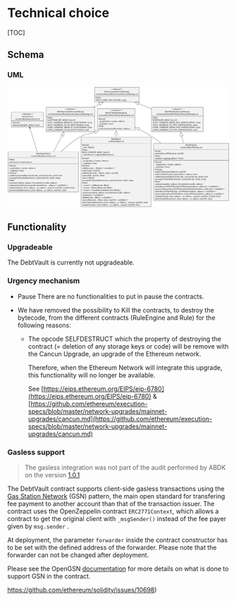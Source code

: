 # Technical choice

[TOC]

## Schema

### UML

![uml](../schema/classDiagram1.0.3.svg)



## Functionality

### Upgradeable

The DebtVault is currently not upgradeable. 

### Urgency mechanism
* Pause
  There are no functionalities to put in pause the contracts.

* We have removed the possibility to Kill the contracts,  to destroy the bytecode, from
  the different contracts (RuleEngine and Rule)  for the following reasons:

  * The opcode SELFDESTRUCT which the property of destroying the contract (= deletion of any storage keys or code) will be remove with the Cancun Upgrade, an upgrade of the Ethereum network.

    Therefore, when the Ethereum Network will integrate this upgrade, this functionality will no longer be available.

    See [https://eips.ethereum.org/EIPS/eip-6780](https://eips.ethereum.org/EIPS/eip-6780) & [https://github.com/ethereum/execution-specs/blob/master/network-upgrades/mainnet-upgrades/cancun.md](https://github.com/ethereum/execution-specs/blob/master/network-upgrades/mainnet-upgrades/cancun.md)


### Gasless support

> The gasless integration was not part of the audit performed by ABDK on the version [1.0.1](https://github.com/CMTA/RuleEngine/releases/tag/1.0.1)

The DebtVault contract supports client-side gasless transactions using the [Gas Station Network](https://docs.opengsn.org/#the-problem) (GSN) pattern, the main open standard for transfering fee payment to another account than that of the transaction issuer. The contract uses the OpenZeppelin contract `ERC2771Context`, which allows a contract to get the original client with `_msgSender()` instead of the fee payer given by `msg.sender` .

At deployment, the parameter  `forwarder` inside the contract constructor has to be set  with the defined address of the forwarder. Please note that the forwarder can not be changed after deployment.

Please see the OpenGSN [documentation](https://docs.opengsn.org/contracts/#receiving-a-relayed-call) for more details on what is done to support GSN in the contract.

https://github.com/ethereum/solidity/issues/10698)
